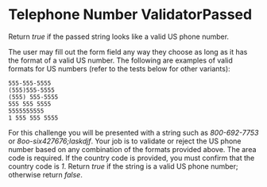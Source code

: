 # Telephone Number ValidatorPassed
Return *true* if the passed string looks like a valid US phone number.

The user may fill out the form field any way they choose as long as it has the format of a valid US number. The following are examples of valid formats for US numbers (refer to the tests below for other variants):
```
555-555-5555
(555)555-5555
(555) 555-5555
555 555 5555
5555555555
1 555 555 5555
```

For this challenge you will be presented with a string such as *800-692-7753* or *8oo-six427676;laskdjf*. Your job is to validate or reject the US phone number based on any combination of the formats provided above. The area code is required. If the country code is provided, you must confirm that the country code is *1*. Return *true* if the string is a valid US phone number; otherwise return *false*.